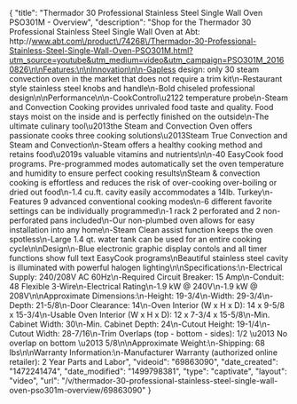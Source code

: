 {
    "title": "Thermador 30 Professional Stainless Steel Single Wall Oven PSO301M - Overview",
    "description": "Shop for the Thermador 30 Professional Stainless Steel Single Wall Oven at Abt: http:\/\/www.abt.com\/product\/74268\/Thermador-30-Professional-Stainless-Steel-Single-Wall-Oven-PSO301M.html?utm_source=youtube&utm_medium=video&utm_campaign=PSO301M_20160826\n\nFeatures:\n\nInnovation\n\n-Gapless design: only 30 steam convection oven in the market that does not require a trim kit\n-Restaurant style stainless steel knobs and handle\n-Bold chiseled professional design\n\nPerformance\n\n-CookControl\u2122 temperature probe\n-Steam and Convection Cooking provides unrivaled food taste and quality. Food stays moist on the inside and is perfectly finished on the outside\n-The ultimate culinary tool\u2013the Steam and Convection Oven offers passionate cooks three cooking solutions\u2013Steam True Convection and Steam and Convection\n-Steam offers a healthy cooking method and retains food\u2019s valuable vitamins and nutrients\n\n-40 EasyCook food programs. Pre-programmed modes automatically set the oven temperature and humidity to ensure perfect cooking results\nSteam & convection cooking is effortless and reduces the risk of over-cooking over-boiling or dried out food\n-1.4 cu.ft. cavity easily accommodates a 14lb. Turkey\n-Features 9 advanced conventional cooking modes\n-6 different favorite settings can be individually programmed\n-1 rack 2 perforated and 2 non-perforated pans included\n-Our non-plumbed oven allows for easy installation into any home\n-Steam Clean assist function keeps the oven spotless\n-Large 1.4 qt. water tank can be used for an entire cooking cycle\n\nDesign\n-Blue electronic graphic display contols and all timer functions show full text EasyCook programs\nBeautiful stainless steel cavity is illuminated with powerful halogen lighting\n\nSpecifications:\n-Electrical Supply: 240\/208V AC 60Hz\n-Required Circuit Breaker: 15 Amp\n-Conduit: 48 Flexible 3-Wire\n-Electrical Rating\n-1.9 kW @ 240V\n-1.9 kW @ 208V\n\nApproximate Dimensions:\n-Height: 19-3\/4\n-Width: 29-3\/4\n-Depth: 21-5\/8\n-Door Clearance: 14\n-Oven Interior (W x H x D): 14 x 9-5\/8 x 15-3\/4\n-Usable Oven Interior (W x H x D): 12 x 7-3\/4 x 15-5\/8\n-Min. Cabinet Width: 30\n-Min. Cabinet Depth: 24\n-Cutout Height: 19-1\/4\n-Cutout Width: 28-7\/16\n-Trim Overlaps (top - bottom - sides): 1\/2 \u2013 No overlap on bottom \u2013 5\/8\n\nApproximate Weight:\n-Shipping: 68 lbs\n\nWarranty Information:\n-Manufacturer Warranty (authorized online retailer): 2 Year Parts and Labor",
    "videoid": "69863090",
    "date_created": "1472241474",
    "date_modified": "1499798381",
    "type": "captivate",
    "layout": "video",
    "url": "\/v\/thermador-30-professional-stainless-steel-single-wall-oven-pso301m-overview\/69863090"
}